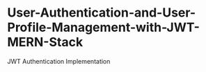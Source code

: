 # User-Authentication-and-User-Profile-Management-with-JWT-MERN-Stack
JWT Authentication Implementation 
